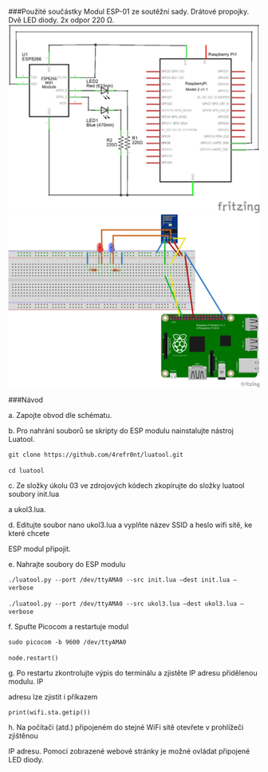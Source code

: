 ###Použité součástky
Modul ESP-01 ze soutěžní sady. Drátové propojky. Dvě LED diody. 2x odpor 220 Ω.
![Schéma](https://github.com/HellTech/NAG_IoE_2016/blob/master/30_HellTech_1602_1/03_ESP_LED/03_schem.png)
![Schéma](https://github.com/HellTech/NAG_IoE_2016/blob/master/30_HellTech_1602_1/03_ESP_LED/03_deska.png)


###Návod

a. Zapojte obvod dle schématu.

b. Pro nahrání souborů se skripty do ESP modulu nainstalujte nástroj Luatool.
```
git clone https://github.com/4refr0nt/luatool.git

cd luatool
 ```
c. Ze složky úkolu 03 ve zdrojových kódech zkopírujte do složky luatool soubory init.lua

a ukol3.lua.

d. Editujte soubor nano ukol3.lua a vyplňte název SSID a heslo wifi sítě, ke které chcete 

ESP modul připojit.

e. Nahrajte soubory do ESP modulu
```
./luatool.py --port /dev/ttyAMA0 --src init.lua –dest init.lua –verbose

./luatool.py --port /dev/ttyAMA0 --src ukol3.lua –dest ukol3.lua –verbose
```
f. Spuťte Picocom a restartuje modul
```
sudo picocom -b 9600 /dev/ttyAMA0

node.restart()
 ```
g. Po restartu zkontrolujte výpis do terminálu a zjistěte IP adresu přidělenou modulu. IP 

adresu lze zjistit i příkazem 
```
print(wifi.sta.getip())
```
h. Na počítači (atd.) připojeném do stejné WiFi sítě otevřete v prohlížeči zjištěnou 

IP adresu. Pomocí zobrazené webové stránky je možné ovládat připojené LED diody.
